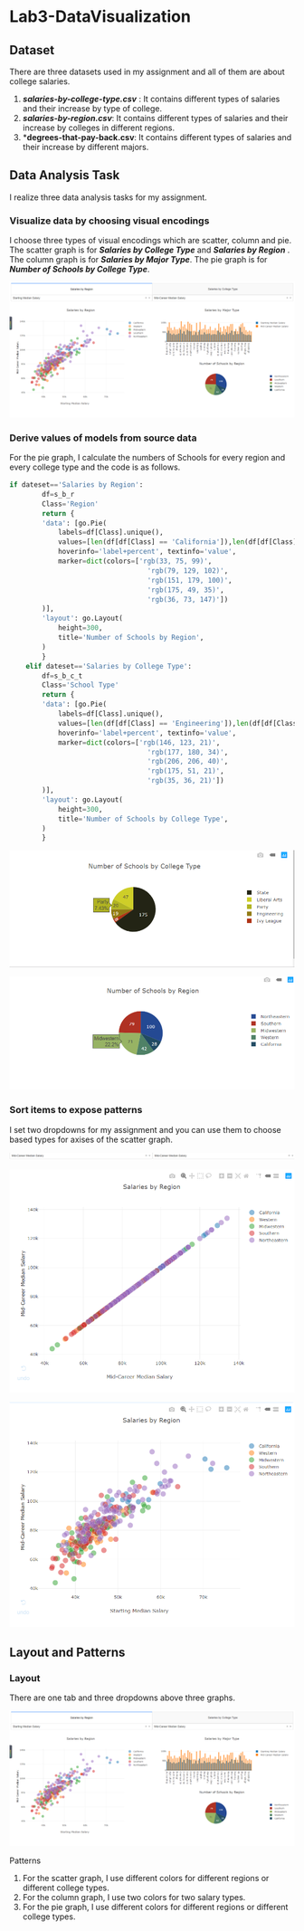 # Lab3-DataVisualization

## Dataset

There are three datasets used in my assignment and all of them are about college salaries.

1. ***salaries-by-college-type.csv*** : It contains different types of salaries and their increase by type of college.
2. ***salaries-by-region.csv***: It contains different types of salaries and their increase by colleges in different regions.
3. ***degrees-that-pay-back.csv**: It contains different types of salaries and their increase by different majors.

## Data Analysis Task

I realize three data analysis tasks for my assignment.

### Visualize data by choosing visual encodings

I choose three types of visual encodings which are scatter, column and pie. The scatter graph is for ***Salaries by College Type*** and ***Salaries by Region*** . The column graph is for ***Salaries by Major Type***. The pie graph is for ***Number of Schools by College Type***.

![1](https://github.com/Easonrust/HCI_homework/blob/master/Lab3_DataVisualization/img/layout.png)

### Derive values of models from source data

For the pie graph, I calculate the numbers of Schools for every region and every college type and the code is as follows.

```  python
if dateset=='Salaries by Region':
        df=s_b_r
        Class='Region'
        return {
        'data': [go.Pie(
            labels=df[Class].unique(),
            values=[len(df[df[Class] == 'California']),len(df[df[Class] == 'Western']),len(df[df[Class] == 'Midwestern']),len(df[df[Class] == 'Southern']),len(df[df[Class] == 'Northeastern'])],
            hoverinfo='label+percent', textinfo='value',
            marker=dict(colors=['rgb(33, 75, 99)',
                                  'rgb(79, 129, 102)',
                                  'rgb(151, 179, 100)',
                                  'rgb(175, 49, 35)',
                                  'rgb(36, 73, 147)'])
        )],
        'layout': go.Layout(
            height=300,
            title='Number of Schools by Region',
        )
        }
    elif dateset=='Salaries by College Type':
        df=s_b_c_t
        Class='School Type'
        return {
        'data': [go.Pie(
            labels=df[Class].unique(),
            values=[len(df[df[Class] == 'Engineering']),len(df[df[Class] == 'Party']),len(df[df[Class] == 'Liberal Arts']),len(df[df[Class] == 'Ivy League']),len(df[df[Class] == 'State'])],
            hoverinfo='label+percent', textinfo='value',
            marker=dict(colors=['rgb(146, 123, 21)',
                                  'rgb(177, 180, 34)',
                                  'rgb(206, 206, 40)',
                                  'rgb(175, 51, 21)',
                                  'rgb(35, 36, 21)'])
        )],
        'layout': go.Layout(
            height=300,
            title='Number of Schools by College Type',
        )
        }
```

![1558968792744](https://github.com/Easonrust/HCI_homework/blob/master/Lab3_DataVisualization/img/pie1.png)

![1558968816064](https://github.com/Easonrust/HCI_homework/blob/master/Lab3_DataVisualization/img/pie2.png)

### Sort items to expose patterns

I set two dropdowns for my assignment and you can use them to choose based types for axises of the scatter graph.

![1558968993377](https://github.com/Easonrust/HCI_homework/blob/master/Lab3_DataVisualization/img/dropdown.png)

![1558969010781](https://github.com/Easonrust/HCI_homework/blob/master/Lab3_DataVisualization/img/changeSort.png)

![1558969039437](https://github.com/Easonrust/HCI_homework/blob/master/Lab3_DataVisualization/img/scatter.png)

## Layout and Patterns

### Layout

There are one tab and three dropdowns above three graphs.

![1](https://github.com/Easonrust/HCI_homework/blob/master/Lab3_DataVisualization/img/layout.png)

Patterns

1. For the scatter graph, I use different colors for different regions or different college types.
2. For the column graph, I use two colors for two salary types.
3. For the pie graph, I use different colors for different regions or different college types.
